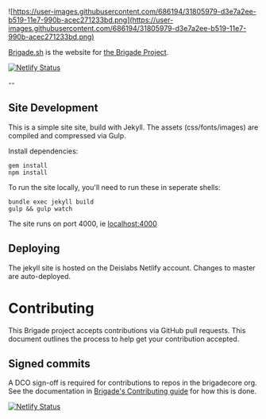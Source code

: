 
![https://user-images.githubusercontent.com/686194/31805979-d3e7a2ee-b519-11e7-990b-acec271233bd.png](https://user-images.githubusercontent.com/686194/31805979-d3e7a2ee-b519-11e7-990b-acec271233bd.png)

[Brigade.sh](//brigade.sh) is the website for [the Brigade Project](https://github.com/brigadecore/brigade).

[![Netlify Status](https://api.netlify.com/api/v1/badges/4053560a-ff76-48ce-9841-5b145db53fb5/deploy-status)](https://app.netlify.com/sites/brigade-sh/deploys)

--

## Site Development

This is a simple site site, build with Jekyll. The assets (css/fonts/images) are compiled and compressed via Gulp.

Install dependencies:

```
gem install
npm install
```

To run the site locally, you'll need to run these in seperate shells:

```
bundle exec jekyll build
gulp && gulp watch
```

The site runs on port 4000, ie [localhost:4000](http://localhost:4000/)

## Deploying

The jekyll site is hosted on the Deislabs Netlify account. Changes to master are auto-deployed.

# Contributing

This Brigade project accepts contributions via GitHub pull requests. This document outlines the process to help get your contribution accepted.

## Signed commits

A DCO sign-off is required for contributions to repos in the brigadecore org.  See the documentation in
[Brigade's Contributing guide](https://github.com/brigadecore/brigade/blob/master/CONTRIBUTING.md#signed-commits)
for how this is done.

[![Netlify Status](https://api.netlify.com/api/v1/badges/4053560a-ff76-48ce-9841-5b145db53fb5/deploy-status)](https://app.netlify.com/sites/brigade-sh/deploys)
